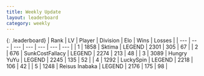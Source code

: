 ```yaml
---
title: Weekly Update
layout: leaderboard
category: weekly
---
```


{: .leaderboard}
| Rank | LV | Player | Division | Elo | Wins | Losses |
| --- | --- | --- | --- | --- | --- | --- |
| <span data-change="1">1</span> | 1858 | <span title="ID: 353063">Sktima</span> | LEGEND | <span data-change="97">2301</span> | <span data-change="170">305</span> | <span data-change="34">67</span> |
| <span data-change="-1">2</span> | 676 | <span title="ID: 402846">SunkCostFallacy</span> | LEGEND | <span data-change="48">2274</span> | <span data-change="50">213</span> | <span data-change="8">48</span> |
| <span data-change="3">3</span> | 3089 | <span title="ID: 164871">Hungry YuYu</span> | LEGEND | <span data-change="108">2245</span> | <span data-change="46">135</span> | <span data-change="16">52</span> |
| <span data-change="0">4</span> | 1292 | <span title="ID: 498412">LuckySpin</span> | LEGEND | <span data-change="56">2218</span> | <span data-change="25">106</span> | <span data-change="5">42</span> |
| <span data-change="13">5</span> | 1248 | <span title="ID: 451068">Reisus Inabaka</span> | LEGEND | <span data-change="133">2176</span> | <span data-change="68">175</span> | <span data-change="26">98</span> |